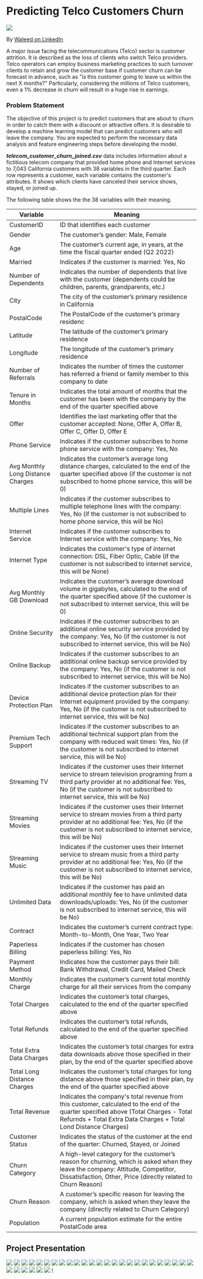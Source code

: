 
# Predicting Telco Customers Churn
![](https://insidetelecom.com/wp-content/uploads/2020/11/Telecom-operators-and-reducing-customer-churn.jpg)

By [ Waleed on LinkedIn](https://www.linkedin.com/in/waleedabdulla/)


A major issue facing the telecommunications (Telco) sector is customer attrition. It is described as the loss of clients who switch Telco providers. Telco operators can employ business marketing practices to such turnover clients to retain and grow the customer base if customer churn can be forecast in advance, such as "is this customer going to leave us within the next X months?" Particularly, considering the millions of Telco customers, even a 1% decrease in churn will result in a huge rise in earnings.

### Problem Statement

The objective of this project is to predict customers that are about to churn in order to catch them with a discount or attractive offers. It is desirable to develop a machine learning model that can predict customers who will leave the company. You are expected to perform the necessary data analysis and feature engineering steps before developing the model.


***telecom_customer_churn_joined.csv*** data includes information about a fictitious telecom company that provided home phone and Internet services to 7,043 California customers with 38 variables in the third quarter. Each row represents a customer, each variable contains the customer's attributes. It shows which clients have canceled their service shows, stayed, or joined up.


The following table shows the  the 38 variables with their meaning.


| Variable         | Meaning |
| ---------------- | ----------------------------------------------- |
|CustomerID|ID that identifies each customer
|Gender|The customer’s gender: Male, Female
|Age|The customer’s current age, in years, at the time the fiscal quarter ended (Q2 2022)
|Married|Indicates if the customer is married: Yes, No
|Number of Dependents|Indicates the number of dependents that live with the customer (dependents could be children, parents, grandparents, etc.)
|City|The city of the customer’s primary residence in California
|PostalCode| The PostalCode of the customer’s primary residenc
|Latitude| The latitude of the customer’s primary residence
|Longitude| The longitude of the customer’s primary residence
|Number of Referrals| Indicates the number of times the customer has referred a friend or family member to this company to date
|Tenure in Months|Indicates the total amount of months that the customer has been with the company by the end of the quarter specified above
|Offer|Identifies the last marketing offer that the customer accepted: None, Offer A, Offer B, Offer C, Offer D, Offer E
|Phone Service|Indicates if the customer subscribes to home phone service with the company: Yes, No
|Avg Monthly Long Distance Charges|Indicates the customer’s average long distance charges, calculated to the end of the quarter specified above (if the customer is not subscribed to home phone service, this will be 0)
|Multiple Lines|Indicates if the customer subscribes to multiple telephone lines with the company: Yes, No (if the customer is not subscribed to home phone service, this will be No)
|Internet Service|Indicates if the customer subscribes to Internet service with the company: Yes, No
|Internet Type|Indicates the customer's type of internet connection: DSL, Fiber Optic, Cable (if the customer is not subscribed to internet service, this will be None)
|Avg Monthly GB Download|Indicates the customer’s average download volume in gigabytes, calculated to the end of the quarter specified above (if the customer is not subscribed to internet service, this will be 0)
|Online Security|Indicates if the customer subscribes to an additional online security service provided by the company: Yes, No (if the customer is not subscribed to internet service, this will be No)
|Online Backup|Indicates if the customer subscribes to an additional online backup service provided by the company: Yes, No (if the customer is not subscribed to internet service, this will be No)
|Device Protection Plan|Indicates if the customer subscribes to an additional device protection plan for their Internet equipment provided by the company: Yes, No (if the customer is not subscribed to internet service, this will be No)
|Premium Tech Support|Indicates if the customer subscribes to an additional technical support plan from the company with reduced wait times: Yes, No (if the customer is not subscribed to internet service, this will be No)
|Streaming TV|Indicates if the customer uses their Internet service to stream television programing from a third party provider at no additional fee: Yes, No (if the customer is not subscribed to internet service, this will be No)
|Streaming Movies|Indicates if the customer uses their Internet service to stream movies from a third party provider at no additional fee: Yes, No (if the customer is not subscribed to internet service, this will be No)
|Streaming Music|Indicates if the customer uses their Internet service to stream music from a third party provider at no additional fee: Yes, No (if the customer is not subscribed to internet service, this will be No)
|Unlimited Data|Indicates if the customer has paid an additional monthly fee to have unlimited data downloads/uploads: Yes, No (if the customer is not subscribed to internet service, this will be No)
|Contract|Indicates the customer’s current contract type: Month-to-Month, One Year, Two Year
|Paperless Billing|Indicates if the customer has chosen paperless billing: Yes, No
|Payment Method|Indicates how the customer pays their bill: Bank Withdrawal, Credit Card, Mailed Check
|Monthly Charge|Indicates the customer’s current total monthly charge for all their services from the company
|Total Charges|Indicates the customer’s total charges, calculated to the end of the quarter specified above
|Total Refunds|Indicates the customer’s total refunds, calculated to the end of the quarter specified above
|Total Extra Data Charges|Indicates the customer’s total charges for extra data downloads above those specified in their plan, by the end of the quarter specified above
|Total Long Distance Charges|Indicates the customer’s total charges for long distance above those specified in their plan, by the end of the quarter specified above
|Total Revenue|Indicates the company's total revenue from this customer, calculated to the end of the quarter specified above (Total Charges - Total Refurnds + Total Extra Data Charges + Total Lond Distance Charges)
|Customer Status|Indicates the status of the customer at the end of the quarter: Churned, Stayed, or Joined
|Churn Category|A high-level category for the customer’s reason for churning, which is asked when they leave the company: Attitude, Competitor, Dissatisfaction, Other, Price (directly related to Churn Reason)
|Churn Reason|A customer’s specific reason for leaving the company, which is asked when they leave the company (directly related to Churn Category)
|Population|A current population estimate for the entire PostalCode area



## Project Presentation
![](1)
![](2)
![](3)
![](4)
![](5)
![](6)
![](7)
![](8)
![](9)
![](10)
![](11)
![](12)
![](13)
![](14)
![](15)
![](16)
![](17)
![](18)
![](19)
![](20)
![](21)
![](22.0)
![](22.1)
![](24)
![](25)
![](26)
![](27)
![](28)
![](29)
![](30)
![](31)
!